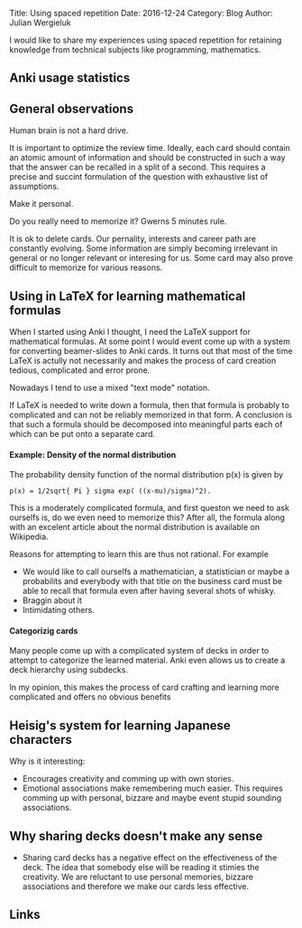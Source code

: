 Title: Using spaced repetition
Date: 2016-12-24
Category: Blog
Author: Julian Wergieluk


I would like to share my experiences using spaced repetition
for retaining knowledge from technical subjects like 
programming, mathematics.


## Anki usage statistics


## General observations

Human brain is not a hard drive. 

It is important to optimize the review time. Ideally, each
card should contain an atomic amount of information and should
be constructed in such a way that the answer can be recalled
in a split of a second. This requires a precise and succint 
formulation of the question with exhaustive list of assumptions. 

Make it personal.

Do you really need to memorize it? Gwerns 5 minutes rule. 

It is ok to delete cards. Our pernality, interests and career path are 
constantly evolving. Some information are simply becoming irrelevant 
in general or no longer relevant or interesing for us. Some
card may also prove difficult to memorize for various reasons. 


## Using in LaTeX for learning mathematical formulas

When I started using Anki I thought, I need the LaTeX 
support for mathematical formulas. At some point I would 
event come up with a system for converting beamer-slides 
to Anki cards. It turns out that most of the time LaTeX
is actully not necessarily and makes the process of
card creation tedious, complicated and error prone. 

Nowadays I tend to use a mixed "text mode" notation.

If LaTeX is needed to write down a formula, then that formula is probably to
complicated and can not be reliably memorized in that form. A conclusion is
that such a formula should be decomposed into meaningful parts each of which
can be put onto a separate card. 

#### Example: Density of the normal distribution

The probability density function of the normal distribution p(x) is
given by 

    p(x) = 1/2sqrt{ Pi } sigma exp( ((x-mu)/sigma)^2).

This is a moderately complicated formula, and first queston we need to ask
ourselfs is, do we even need to memorize this? After all, the formula along
with an excelent article about the normal distribution is available on
Wikipedia. 

Reasons for attempting to learn this are thus not rational. For example 

* We would like to call ourselfs a mathematician, a statistician or maybe
a probabilits and everybody with that title on the business card must 
be able to recall that formula even after having several shots of whisky.
* Braggin about it
* Intimidating others.

#### Categorizig cards

Many people come up with a complicated system of decks in order to attempt 
to categorize the learned material. Anki even allows us to create a deck
hierarchy using subdecks. 

In my opinion, this makes the process of card crafting and learning more 
complicated and offers no obvious benefits

## Heisig's system for learning Japanese characters

Why is it interesting: 

* Encourages creativity and comming up with own stories. 
* Emotional associations make remembering much easier. This requires
comming up with personal, bizzare and maybe event stupid sounding associations. 

## Why sharing decks doesn't make any sense

* Sharing card decks has a negative effect on the effectiveness of the deck.
  The idea that somebody else will be reading it stimies the creativity.  We
  are reluctant to use personal memories, bizzare associations and therefore we
  make our cards less effective. 


## Links 





